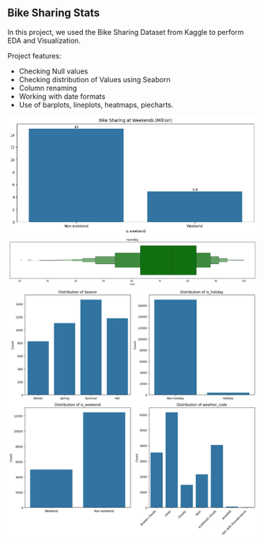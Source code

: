 ## Bike Sharing Stats

In this project, we used the Bike Sharing Dataset from Kaggle to perform EDA and Visualization.

Project features:
* Checking Null values
* Checking distribution of Values using Seaborn
* Column renaming
* Working with date formats
* Use of barplots, lineplots, heatmaps, piecharts.


![screenshot](images\bar_chart.png)
![screenshot](images\humidity.png)
![screenshot](images\various_bar_charts.png)
